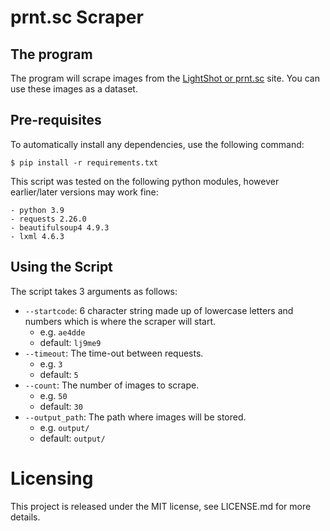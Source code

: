 # prnt.sc Scraper

## The program
The program will scrape images from the [LightShot or prnt.sc](https://prnt.sc/) site. You can use these images as a dataset.

## Pre-requisites

To automatically install any dependencies, use the following command:

```
$ pip install -r requirements.txt
```

This script was tested on the following python modules, however earlier/later versions may work fine:

```
- python 3.9
- requests 2.26.0
- beautifulsoup4 4.9.3
- lxml 4.6.3
```

## Using the Script

The script takes 3 arguments as follows:

* ```--startcode```: 6 character string made up of lowercase letters and numbers which is where the scraper will start.
  * e.g. ```ae4dde```
  * default: ```lj9me9```
* ```--timeout```: The time-out between requests.
  * e.g. ```3```
  * default: ```5```
* ```--count```: The number of images to scrape.
  * e.g. ```50```
  * default: ```30```
* ```--output_path```: The path where images will be stored.
  * e.g. ```output/```
  * default: ```output/```

# Licensing
 
This project is released under the MIT license, see LICENSE.md for more details.